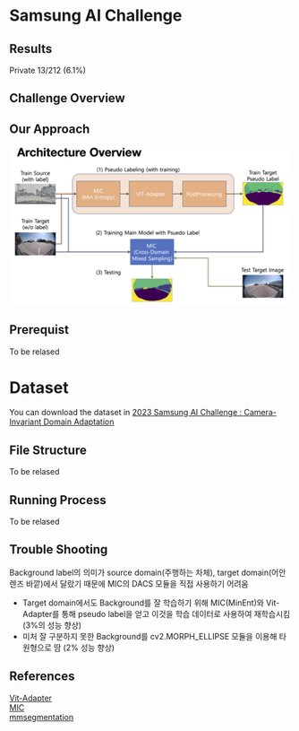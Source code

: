 # Samsung AI Challenge 

## Results
Private 13/212 (6.1%)

## Challenge Overview 

## Our Approach
![architecture](./architecture.png)


## Prerequist
To be relased

# Dataset
<!-- 사용된 학습 데이터는 [2023 Samsung AI Challenge : Camera-Invariant Domain Adaptation
](https://dacon.io/competitions/official/236132/overview/description)에서 로그인 후 다운로드할 수 있음 -->
You can download the dataset in [2023 Samsung AI Challenge : Camera-Invariant Domain Adaptation
](https://dacon.io/competitions/official/236132/overview/description) 

## File Structure
To be relased

## Running Process
To be relased

## Trouble Shooting
Background label의 의미가 source domain(주행하는 차체), target domain(어안렌즈 바깥)에서 달랐기 때문에 MIC의 DACS 모듈을 직접 사용하기 어려움   
* Target domain에서도 Background를 잘 학습하기 위해 MIC(MinEnt)와 Vit-Adapter를 통해 pseudo label을 얻고 이것을 학습 데이터로 사용하여 재학습시킴 (3%의 성능 향상)
* 미처 잘 구분하지 못한 Background를 cv2.MORPH_ELLIPSE 모듈을 이용해 타원형으로 땀 (2% 성능 향상)




## References 
[Vit-Adapter](https://github.com/czczup/ViT-Adapter)  
[MIC](https://github.com/lhoyer/MIC)  
[mmsegmentation](https://github.com/open-mmlab/mmsegmentation)
